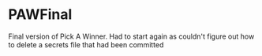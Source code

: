 PAWFinal
========

Final version of Pick A Winner. Had to start again as couldn't figure out how to delete a secrets file that had been committed
